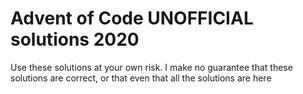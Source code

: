 # Advent of Code UNOFFICIAL solutions 2020

Use these solutions at your own risk.
I make no guarantee that these solutions are correct, or that even that all the solutions are here
